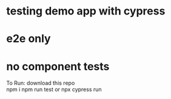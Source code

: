 # testing demo app with cypress

# e2e only

# no component tests  
  
  
  To Run:
  download this repo  
  npm i
  npm run test or npx cypress run
